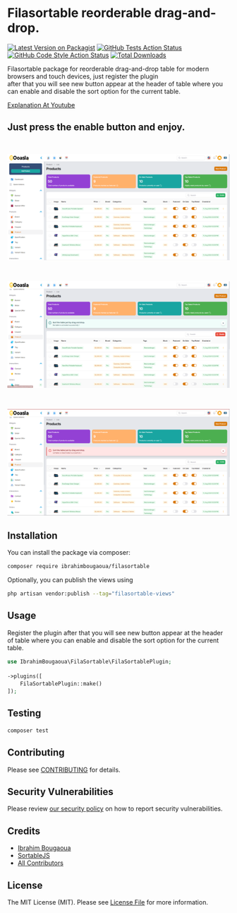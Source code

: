 # Filasortable reorderable drag-and-drop.

[![Latest Version on Packagist](https://img.shields.io/packagist/v/ibrahimbougaoua/filasortable.svg?style=flat-square)](https://packagist.org/packages/ibrahimbougaoua/filasortable)
[![GitHub Tests Action Status](https://img.shields.io/github/actions/workflow/status/ibrahimbougaoua/filasortable/run-tests.yml?branch=main&label=tests&style=flat-square)](https://github.com/ibrahimbougaoua/filasortable/actions?query=workflow%3Arun-tests+branch%3Amain)
[![GitHub Code Style Action Status](https://img.shields.io/github/actions/workflow/status/ibrahimbougaoua/filasortable/fix-php-code-style-issues.yml?branch=main&label=code%20style&style=flat-square)](https://github.com/ibrahimbougaoua/filasortable/actions?query=workflow%3A"Fix+PHP+code+style+issues"+branch%3Amain)
[![Total Downloads](https://img.shields.io/packagist/dt/ibrahimbougaoua/filasortable.svg?style=flat-square)](https://packagist.org/packages/ibrahimbougaoua/filasortable)

Filasortable package for reorderable drag-and-drop table for modern browsers and touch devices, just register the plugin  <br />after that you will see new button appear at the header of table where you can enable and disable the sort option for the current table.

<a href="https://www.youtube.com/@IbrahimBougaoua" target="_blank">Explanation At Youtube</a>
## Just press the enable button and enjoy.

<br />

[<img src="https://raw.githubusercontent.com/ibrahimBougaoua/filasortable/refs/heads/main/screens/normal.png">](https://www.youtube.com/@IbrahimBougaoua)

<br />

[<img src="https://raw.githubusercontent.com/ibrahimBougaoua/filasortable/refs/heads/main/screens/enabled.png">](https://www.youtube.com/@IbrahimBougaoua)

<br />

[<img src="https://raw.githubusercontent.com/ibrahimBougaoua/filasortable/refs/heads/main/screens/disabled.png">](https://www.youtube.com/@IbrahimBougaoua)

## Installation

You can install the package via composer:

```bash
composer require ibrahimbougaoua/filasortable
```

Optionally, you can publish the views using

```bash
php artisan vendor:publish --tag="filasortable-views"
```

## Usage

Register the plugin after that you will see new button appear at the header of table where you can enable and disable the sort option for the current table.

```php
use IbrahimBougaoua\FilaSortable\FilaSortablePlugin;

->plugins([
    FilaSortablePlugin::make()
]);
```

## Testing

```bash
composer test
```

## Contributing

Please see [CONTRIBUTING](CONTRIBUTING.md) for details.

## Security Vulnerabilities

Please review [our security policy](../../security/policy) on how to report security vulnerabilities.

## Credits

- [Ibrahim Bougaoua](https://github.com/IbrahimBougaoua)
- [SortableJS](https://github.com/SortableJS/Sortable)
- [All Contributors](../../contributors)

## License

The MIT License (MIT). Please see [License File](LICENSE.md) for more information.
